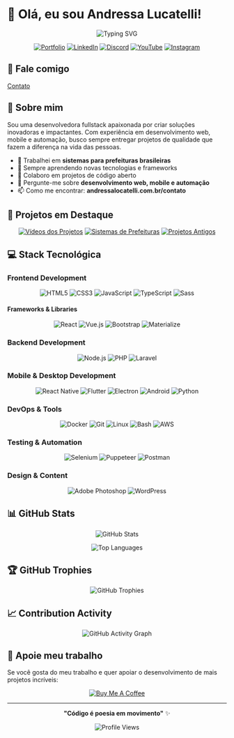 # 👋 Olá, eu sou Andressa Lucatelli!

<div align="center">
  
  ![Typing SVG](https://readme-typing-svg.herokuapp.com?font=Fira+Code&pause=1000&color=FF6B6B&center=true&vCenter=true&width=435&lines=Desenvolvedora+Fullstack;Apaixonada+por+tecnologia;Brasil+🇧🇷;Nascida+em+1999)
  
  [![Portfolio](https://img.shields.io/badge/Portfolio-FF6B6B?style=for-the-badge&logo=todoist&logoColor=white)](https://andressalocatelli.com.br/contato)
  [![LinkedIn](https://img.shields.io/badge/LinkedIn-0077B5?style=for-the-badge&logo=linkedin&logoColor=white)](https://linkedin.com/in/andressa-lucatelli)
  [![Discord](https://img.shields.io/badge/Discord-7289DA?style=for-the-badge&logo=discord&logoColor=white)](https://discord.gg/LadyBug)
  [![YouTube](https://img.shields.io/badge/YouTube-FF0000?style=for-the-badge&logo=youtube&logoColor=white)](https://www.youtube.com/channel/UCZVzXz_Bkw5roCPHITfxyWA)
  [![Instagram](https://img.shields.io/badge/Instagram-E4405F?style=for-the-badge&logo=instagram&logoColor=white)](https://www.instagram.com/andressa_locatelli/)

</div>

## 💌 Fale comigo
<a href="https://andressalocatelli.com.br/contato">Contato</a>

## 🚀 Sobre mim

Sou uma desenvolvedora fullstack apaixonada por criar soluções inovadoras e impactantes. Com experiência em desenvolvimento web, mobile e automação, busco sempre entregar projetos de qualidade que fazem a diferença na vida das pessoas.

- 🔭 Trabalhei em **sistemas para prefeituras brasileiras**
- 🌱 Sempre aprendendo novas tecnologias e frameworks
- 👥 Colaboro em projetos de código aberto
- 💬 Pergunte-me sobre **desenvolvimento web, mobile e automação**
- 📫 Como me encontrar: **andressalocatelli.com.br/contato**

## 🎯 Projetos em Destaque

<div align="center">

[![Vídeos dos Projetos](https://img.shields.io/badge/🎬_Vídeos_dos_Projetos-FF6B6B?style=for-the-badge)](https://www.youtube.com/watch?v=29WKEDzpl78&list=PLJFtVIEgVouGxRI1rgzL2sCTaLDaiyBBg)
[![Sistemas de Prefeituras](https://img.shields.io/badge/🏛️_Sistemas_de_Prefeituras-4ECDC4?style=for-the-badge)](https://drelocatelli.notion.site/Alguns-projetos-de-prefeituras-concluidos-10a098d0b5fc802eb31ecf088228c0b3?pvs=4)
[![Projetos Antigos](https://img.shields.io/badge/📁_Projetos_Antigos-45B7D1?style=for-the-badge)](https://drive.google.com/drive/folders/1xT5lYe3ZQcue5G2khToB25tMXVZSlBS9?usp=drive_link)

</div>

## 💻 Stack Tecnológica

### Frontend Development
<div align="center">

![HTML5](https://img.shields.io/badge/HTML5-E34F26?style=for-the-badge&logo=html5&logoColor=white)
![CSS3](https://img.shields.io/badge/CSS3-1572B6?style=for-the-badge&logo=css3&logoColor=white)
![JavaScript](https://img.shields.io/badge/JavaScript-F7DF1E?style=for-the-badge&logo=javascript&logoColor=black)
![TypeScript](https://img.shields.io/badge/TypeScript-007ACC?style=for-the-badge&logo=typescript&logoColor=white)
![Sass](https://img.shields.io/badge/Sass-CC6699?style=for-the-badge&logo=sass&logoColor=white)

</div>

#### Frameworks & Libraries
<div align="center">

![React](https://img.shields.io/badge/React-20232A?style=for-the-badge&logo=react&logoColor=61DAFB)
![Vue.js](https://img.shields.io/badge/Vue.js-35495E?style=for-the-badge&logo=vue.js&logoColor=4FC08D)
![Bootstrap](https://img.shields.io/badge/Bootstrap-563D7C?style=for-the-badge&logo=bootstrap&logoColor=white)
![Materialize](https://img.shields.io/badge/Materialize-EE6E73?style=for-the-badge&logo=material-design&logoColor=white)

</div>

### Backend Development
<div align="center">

![Node.js](https://img.shields.io/badge/Node.js-43853D?style=for-the-badge&logo=node.js&logoColor=white)
![PHP](https://img.shields.io/badge/PHP-777BB4?style=for-the-badge&logo=php&logoColor=white)
![Laravel](https://img.shields.io/badge/Laravel-FF2D20?style=for-the-badge&logo=laravel&logoColor=white)

</div>

### Mobile & Desktop Development
<div align="center">

![React Native](https://img.shields.io/badge/React_Native-20232A?style=for-the-badge&logo=react&logoColor=61DAFB)
![Flutter](https://img.shields.io/badge/Flutter-02569B?style=for-the-badge&logo=flutter&logoColor=white)
![Electron](https://img.shields.io/badge/Electron-191970?style=for-the-badge&logo=Electron&logoColor=white)
![Android](https://img.shields.io/badge/Android-3DDC84?style=for-the-badge&logo=android&logoColor=white)
![Python](https://img.shields.io/badge/Python-3776AB?style=for-the-badge&logo=python&logoColor=white)

</div>

### DevOps & Tools
<div align="center">

![Docker](https://img.shields.io/badge/Docker-2496ED?style=for-the-badge&logo=docker&logoColor=white)
![Git](https://img.shields.io/badge/Git-F05032?style=for-the-badge&logo=git&logoColor=white)
![Linux](https://img.shields.io/badge/Linux-FCC624?style=for-the-badge&logo=linux&logoColor=black)
![Bash](https://img.shields.io/badge/Bash-4EAA25?style=for-the-badge&logo=gnu-bash&logoColor=white)
![AWS](https://img.shields.io/badge/AWS-232F3E?style=for-the-badge&logo=amazon-aws&logoColor=white)

</div>

### Testing & Automation
<div align="center">

![Selenium](https://img.shields.io/badge/Selenium-43B02A?style=for-the-badge&logo=selenium&logoColor=white)
![Puppeteer](https://img.shields.io/badge/Puppeteer-40B5A4?style=for-the-badge&logo=puppeteer&logoColor=white)
![Postman](https://img.shields.io/badge/Postman-FF6C37?style=for-the-badge&logo=postman&logoColor=white)

</div>

### Design & Content
<div align="center">

![Adobe Photoshop](https://img.shields.io/badge/Adobe%20Photoshop-31A8FF?style=for-the-badge&logo=Adobe%20Photoshop&logoColor=black)
![WordPress](https://img.shields.io/badge/WordPress-21759B?style=for-the-badge&logo=wordpress&logoColor=white)

</div>

## 📊 GitHub Stats

<div align="center">
  
  ![GitHub Stats](https://github-readme-stats.vercel.app/api?username=drelocatelli&show_icons=true&theme=radical&hide_border=true&count_private=true)
  
  ![Top Languages](https://github-readme-stats.vercel.app/api/top-langs/?username=drelocatelli&layout=compact&theme=radical&hide_border=true)

</div>

## 🏆 GitHub Trophies

<div align="center">
  
  ![GitHub Trophies](https://github-profile-trophy.vercel.app/?username=drelocatelli&theme=radical&no-frame=true&margin-w=15)

</div>

## 📈 Contribution Activity

<div align="center">
  
  ![GitHub Activity Graph](https://github-readme-activity-graph.vercel.app/graph?username=drelocatelli&theme=react-dark&hide_border=true)

</div>

## 💝 Apoie meu trabalho

Se você gosta do meu trabalho e quer apoiar o desenvolvimento de mais projetos incríveis:

<div align="center">
  
  [![Buy Me A Coffee](https://img.shields.io/badge/Buy%20Me%20A%20Coffee-FFDD00?style=for-the-badge&logo=buy-me-a-coffee&logoColor=black)](https://www.buymeacoffee.com/drelocatelli)

</div>

---

<div align="center">
  
  **"Código é poesia em movimento"** ✨
  
  ![Profile Views](https://komarev.com/ghpvc/?username=drelocatelli&color=FF6B6B&style=for-the-badge)
  
</div>
